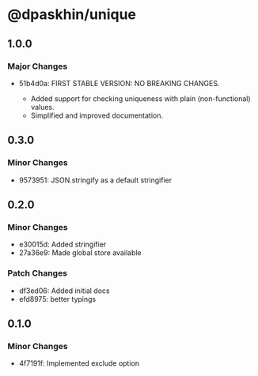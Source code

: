 # @dpaskhin/unique

## 1.0.0

### Major Changes

- 51b4d0a: FIRST STABLE VERSION: NO BREAKING CHANGES.

  - Added support for checking uniqueness with plain (non-functional) values.
  - Simplified and improved documentation.

## 0.3.0

### Minor Changes

- 9573951: JSON.stringify as a default stringifier

## 0.2.0

### Minor Changes

- e30015d: Added stringifier
- 27a36e9: Made global store available

### Patch Changes

- df3ed06: Added initial docs
- efd8975: better typings

## 0.1.0

### Minor Changes

- 4f7191f: Implemented exclude option
